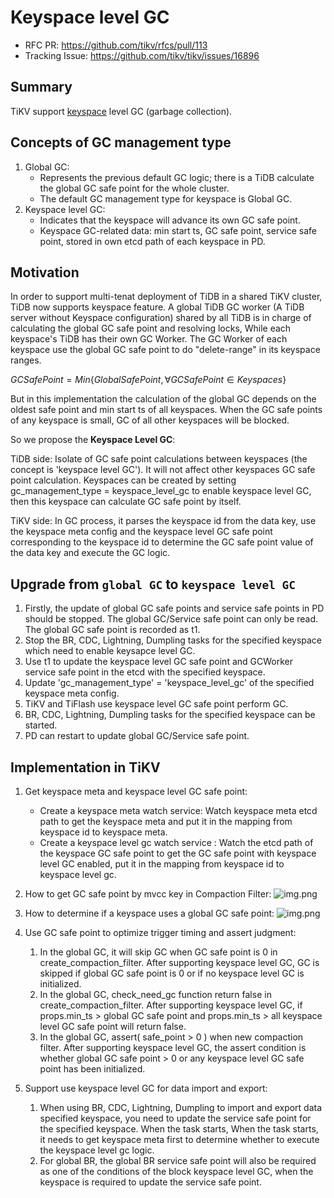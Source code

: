 # Keyspace level GC

- RFC PR: https://github.com/tikv/rfcs/pull/113
- Tracking Issue: https://github.com/tikv/tikv/issues/16896

## Summary

TiKV support [keyspace][1] level GC (garbage collection).

## Concepts of GC management type

1. Global GC:
   - Represents the previous default GC logic; there is a TiDB calculate the global GC safe point for the whole cluster.
   - The default GC management type for keyspace is Global GC.
2. Keyspace level GC:
   - Indicates that the keyspace will advance its own GC safe point.
   - Keyspace GC-related data: min start ts, GC safe point, service safe point, stored in own etcd path of each keyspace in PD.

## Motivation

In order to support multi-tenat deployment of TiDB in a shared TiKV cluster, TiDB now supports keyspace feature. A global TiDB GC worker (A TiDB server without Keyspace configuration) shared by all TiDB is in charge of calculating the global GC safe point and resolving locks, While each keyspace's TiDB has their own GC Worker. The GC Worker of each keyspace use the global GC safe point to do "delete-range" in its keyspace ranges.

$GCSafePoint = Min\left\{GlobalSafePoint,\forall GCSafePoint\in Keyspaces\right\}$

But in this implementation the calculation of the global GC depends on the oldest safe point and min start ts of all keyspaces. When the GC safe points of any keyspace is small, GC of all other keyspaces will be blocked.

So we propose the **Keyspace Level GC**:

TiDB side:
Isolate of GC safe point calculations between keyspaces (the concept is 'keyspace level GC').
It will not affect other keyspaces GC safe point calculation.
Keyspaces can be created by setting gc_management_type = keyspace_level_gc to enable keyspace level GC, then this keyspace can calculate GC safe point by itself.

TiKV side:
In GC process, it parses the keyspace id from the data key, use the keyspace meta config and the keyspace level GC safe point corresponding to the keyspace id to determine the GC safe point value of the data key and execute the GC logic.

## Upgrade from `global GC` to `keyspace level GC`

1. Firstly, the update of global GC safe points and service safe points in PD should be stopped. The global GC/Service safe point can only be read. The global GC safe point is recorded as t1.
2. Stop the BR, CDC, Lightning, Dumpling tasks for the specified keyspace which need to enable keysapce level GC.
3. Use t1 to update the keyspace level GC safe point and GCWorker service safe point in the etcd with the specified keyspace.
4. Update 'gc_management_type' = 'keyspace_level_gc' of the specified keyspace meta config.
5. TiKV and TiFlash use keyspace level GC safe point perform GC.
6. BR, CDC, Lightning, Dumpling tasks for the specified keyspace can be started.
7. PD can restart to update global GC/Service safe point.

## Implementation in TiKV

1. Get keyspace meta and keyspace level GC safe point:
    - Create a keyspace meta watch service: Watch keyspace meta etcd path to get the keyspace meta and put it in the mapping from keyspace id to keyspace meta.
    - Create a keyspace level gc watch service : Watch the etcd path of the keyspace GC safe point to get the GC safe point with keyspace level GC enabled, put it in the mapping from keyspace id to keyspace level gc.

2. How to get GC safe point by mvcc key in Compaction Filter:
 ![img.png](../media/keyspace-level-gc-get-gc-sp.png)

3. How to determine if a keyspace uses a global GC safe point:
 ![img.png](../media/keyspace-level-gc-is-global-gc.png)

4. Use GC safe point to optimize trigger timing and assert judgment:
   1. In the global GC, it will skip GC when GC safe point is 0 in create_compaction_filter.
      After supporting keyspace level GC, GC is skipped if global GC safe point is 0 or if no keyspace level GC is initialized.
   2. In the global GC, check_need_gc function return false in create_compaction_filter.
      After supporting keyspace level GC, if props.min_ts > global GC safe point and props.min_ts > all keyspace level GC safe point will return false.
   3. In the global GC, assert( safe_point > 0 ) when new compaction filter.
      After supporting keyspace level GC, the assert condition is whether global GC safe point > 0 or any keyspace level GC safe point has been initialized.

5. Support use keyspace level GC for data import and export:
   1. When using BR, CDC, Lightning, Dumpling to import and export data specified keyspace, you need to update the service safe point for the specified keyspace. When the task starts, When the task starts, it needs to get keyspace meta first to determine whether to execute the keyspace level gc logic.
   2. For global BR, the global BR service safe point will also be required as one of the conditions of the block keyspace level GC, when the keyspace is required to update the service safe point.

[1]: https://github.com/tikv/rfcs/blob/master/text/0069-api-v2.md#new-key-value-codec
